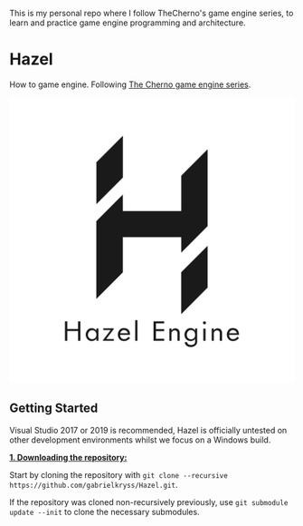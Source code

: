 This is my personal repo where I follow TheCherno's game engine series, to learn and practice game engine programming and architecture.

# Hazel
How to game engine. Following [The Cherno game engine series](https://www.youtube.com/watch?v=JxIZbV_XjAs&list=PLlrATfBNZ98dC-V-N3m0Go4deliWHPFwT).

![Hazel](/Resources/Branding/Hazel_Logo_Text_Light_Square.png?raw=true "Hazel")

## Getting Started
Visual Studio 2017 or 2019 is recommended, Hazel is officially untested on other development environments whilst we focus on a Windows build.

<ins>**1. Downloading the repository:**</ins>

Start by cloning the repository with `git clone --recursive https://github.com/gabrielkryss/Hazel.git`.

If the repository was cloned non-recursively previously, use `git submodule update --init` to clone the necessary submodules.
